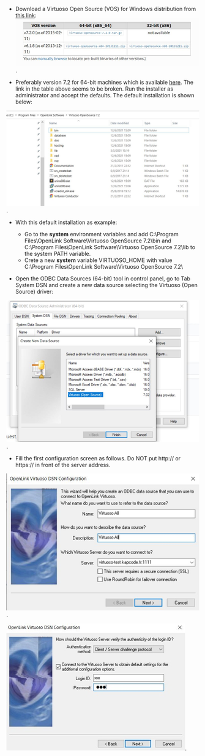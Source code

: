 
* Download a Virtuoso Open Source (VOS) for Windows distribution from [this link](http://vos.openlinksw.com/owiki/wiki/VOS/VOSBuild#Building%20for%20Windows):
![Virtuoso setup](Virtuoso_setup.JPG). 

* Preferably version 7.2 for 64-bit machines which is available [here](https://sourceforge.net/projects/virtuoso/files/latest/download). The link in the table above seems to be broken. Run the installer as administrator and accept the defaults. The default installation is shown below:

![Virtuoso setup2](Virtuoso_setup2.JPG). 

* With this default installation as example:
    *  Go to the **system** environment variables and add C:\Program Files\OpenLink Software\Virtuoso OpenSource 7.2\bin and C:\Program Files\OpenLink Software\Virtuoso OpenSource 7.2\lib to the system PATH variable.
    *  Crete a new **system** variable VIRTUOSO_HOME with value C:\Program Files\OpenLink Software\Virtuoso OpenSource 7.2\

* Open the ODBC Data Sources (64-bit) tool in control panel, go to Tab System DSN and create a new data source selecting the Virtuoso (Open Source) driver:

![Virtuoso setup3](Virtuoso_setup3.JPG). 
 
* Fill the first configuration screen as follows. Do NOT put http:// or https:// in front of the server address.

![Virtuoso setup4](Virtuoso_setup4.JPG). 

![Virtuoso setup5](Virtuoso_setup5.JPG). 







